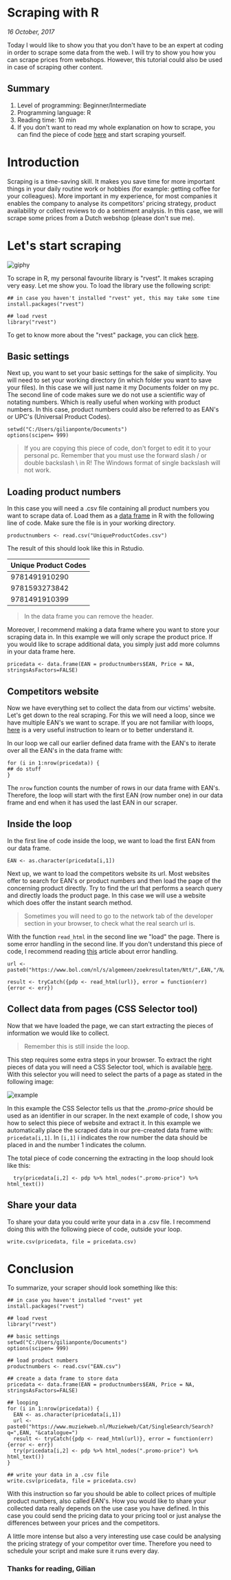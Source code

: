 # Scraping with R
*16 October, 2017*

Today I would like to show you that you don't have to be an expert at coding in order to scrape some data from the web. I will try to show you how you can scrape prices from webshops. However, this tutorial could also be used in case of scraping other content.

## Summary
1. Level of programming: Beginner/Intermediate
2. Programming language: R 
3. Reading time: 10 min
4. If you don't want to read my whole explanation on how to scrape, you can find the piece of code [here](https://github.com/GilianPonte/scraping_with_R/blob/master/scrapingexample.R) and start scraping yourself.


# Introduction
Scraping is a time-saving skill. It makes you save time for more important things in your daily routine work or hobbies (for example: getting coffee for your colleagues). More important in my experience, for most companies it enables the company to analyse its competitors' pricing strategy, product availability or collect reviews to do a sentiment analysis. In this case, we will scrape some prices from a Dutch webshop (please don't sue me). 


# Let's start scraping
![giphy][cat]

[cat]: https://media.giphy.com/media/yjeAgye5hbFAc/giphy.gif

To scrape in R, my personal favourite library is "rvest". It makes scraping very easy. Let me show you. To load the library use the following script:

```{r}
## in case you haven't installed "rvest" yet, this may take some time
install.packages("rvest")

## load rvest
library("rvest")
```
To get to know more about the "rvest" package, you can click [here](https://cran.r-project.org/web/packages/rvest/rvest.pdf).


## Basic settings 
Next up, you want to set your basic settings for the sake of simplicity. You will need to set your working directory (in which folder you want to save your files). In this case we will just name it my Documents folder on my pc. The second line of code makes sure we do not use a scientific way of notating numbers. Which is really useful when working with product numbers. In this case, product numbers could also be referred to as EAN's or UPC's (Universal Product Codes).

```{r}
setwd("C:/Users/gilianponte/Documents")
options(scipen= 999)
```

> If you are copying this piece of code, don't forget to edit it to your personal pc. Remember that you must use the forward slash / or double backslash \\ in R! The Windows format of single backslash will not work.


## Loading product numbers
In this case you will need a .csv file containing all product numbers you want to scrape data of. Load them as a [data frame](http://www.r-tutor.com/r-introduction/data-frame) in R with the following line of code. Make sure the file is in your working directory.

```{r}
productnumbers <- read.csv("UniqueProductCodes.csv")
```

The result of this should look like this in Rstudio.


| Unique Product Codes |
|----------------------|
| 9781491910290        |
| 9781593273842        |
| 9781491910399        |


> In the data frame you can remove the header.


Moreover, I recommend making a data frame where you want to store your scraping data in. In this example we will only scrape the product price. If you would like to scrape additional data, you simply just add more columns in your data frame here.


```{r}
pricedata <- data.frame(EAN = productnumbers$EAN, Price = NA, stringsAsFactors=FALSE)
```


## Competitors website
Now we have everything set to collect the data from our victims' website. Let's get down to the real scraping. For this we will need a loop, since we have multiple EAN's we want to scrape. If you are not familiar with loops, [here](https://www.r-bloggers.com/how-to-write-the-first-for-loop-in-r/) is a very useful instruction to learn or to better understand it. 

In our loop we call our earlier defined data frame with the EAN's to iterate over all the EAN's in the data frame with:


```{r}
for (i in 1:nrow(pricedata)) {
## do stuff
}
```

The ```nrow``` function counts the number of rows in our data frame with EAN's. Therefore, the loop will start with the first EAN (row number one) in our data frame and end when it has used the last EAN in our scraper.


## Inside the loop
In the first line of code inside the loop, we want to load the first EAN from our data frame.

```{r}
EAN <- as.character(pricedata[i,1])
```

Next up, we want to load the competitors website its url. Most websites offer to search for EAN's or product numbers and then load the page of the concerning product directly. Try to find the url that performs a search query and directly loads the product page. In this case we will use a website which does offer the instant search method.

> Sometimes you will need to go to the network tab of the developer section in your browser, to check what the real search url is.  

With the function ```read_html``` in the second line we "load" the page. There is some error handling in the second line. If you don't understand this piece of code, I recommend reading [this](https://www.r-bloggers.com/error-handling-in-r/) article about error handling.

```{r}
url <- paste0("https://www.bol.com/nl/s/algemeen/zoekresultaten/Ntt/",EAN,"/N/0/Nty/1/search/true/searchType/qck/defaultSearchContext/media_al/sc/media_all/index.html")

result <- tryCatch({pdp <- read_html(url)}, error = function(err) {error <- err})
```


## Collect data from pages (CSS Selector tool)
Now that we have loaded the page, we can start extracting the pieces of information we would like to collect.

> Remember this is still inside the loop. 

This step requires some extra steps in your browser. To extract the right pieces of data you will need a CSS Selector tool, which is available [here](http://selectorgadget.com/). With this selector you will need to select the parts of a page as stated in the following image:


![example](https://i.imgur.com/EslEU0Y.png)


In this example the CSS Selector tells us that the *.promo-price* should be used as an identifier in our scraper. In the next example of code, I show you how to select this piece of website and extract it. In this example we automatically place the scraped data in our pre-created data frame with: ```pricedata[i,1]```. In ```[i,1]``` i indicates the row number the data should be placed in and the number 1 indicates the column.

The total piece of code concerning the extracting in the loop should look like this:

```{r}
  try(pricedata[i,2] <- pdp %>% html_nodes(".promo-price") %>% html_text())
```


## Share your data
To share your data you could write your data in a .csv file. I recommend doing this with the following piece of code, outside your loop.

```{r}
write.csv(pricedata, file = pricedata.csv)
```


# Conclusion
To summarize, your scraper should look something like this:

```{r}
## in case you haven't installed "rvest" yet
install.packages("rvest")

## load rvest
library("rvest")

## basic settings
setwd("C:/Users/gilianponte/Documents")
options(scipen= 999)

## load product numbers
productnumbers <- read.csv("EAN.csv")

## create a data frame to store data
pricedata <- data.frame(EAN = productnumbers$EAN, Price = NA, stringsAsFactors=FALSE)

## looping
for (i in 1:nrow(pricedata)) {
  EAN <- as.character(pricedata[i,1])
  url <- paste0("https://www.muziekweb.nl/Muziekweb/Cat/SingleSearch/Search?q=",EAN, "&catalogue=")
  result <- tryCatch({pdp <- read_html(url)}, error = function(err) {error <- err})
  try(pricedata[i,2] <- pdp %>% html_nodes(".promo-price") %>% html_text())
}

## write your data in a .csv file
write.csv(pricedata, file = pricedata.csv)
```

With this instruction so far you should be able to collect prices of multiple product numbers, also called EAN's. How you would like to share your collected data really depends on the use case you have defined. In this case you could send the pricing data to your pricing tool or just analyse the differences between your prices and the competitors. 

A little more intense but also a very interesting use case could be analysing the pricing strategy of your competitor over time. Therefore you need to schedule your script and make sure it runs every day. 

### Thanks for reading, Gilian

